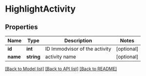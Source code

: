 # HighlightActivity

## Properties
Name | Type | Description | Notes
------------ | ------------- | ------------- | -------------
**id** | **int** | ID Immodvisor of the activity | [optional] 
**name** | **string** | activity name | [optional] 

[[Back to Model list]](../../README.md#documentation-for-models) [[Back to API list]](../../README.md#documentation-for-api-endpoints) [[Back to README]](../../README.md)

